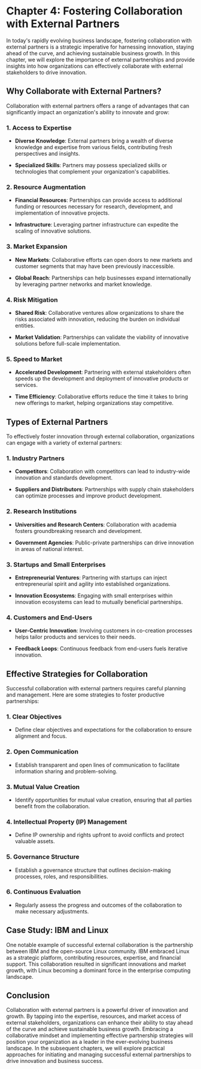 Chapter 4: Fostering Collaboration with External Partners
=========================================================

In today's rapidly evolving business landscape, fostering collaboration with external partners is a strategic imperative for harnessing innovation, staying ahead of the curve, and achieving sustainable business growth. In this chapter, we will explore the importance of external partnerships and provide insights into how organizations can effectively collaborate with external stakeholders to drive innovation.

**Why Collaborate with External Partners?**
-------------------------------------------

Collaboration with external partners offers a range of advantages that can significantly impact an organization's ability to innovate and grow:

### **1. Access to Expertise**

* **Diverse Knowledge**: External partners bring a wealth of diverse knowledge and expertise from various fields, contributing fresh perspectives and insights.

* **Specialized Skills**: Partners may possess specialized skills or technologies that complement your organization's capabilities.

### **2. Resource Augmentation**

* **Financial Resources**: Partnerships can provide access to additional funding or resources necessary for research, development, and implementation of innovative projects.

* **Infrastructure**: Leveraging partner infrastructure can expedite the scaling of innovative solutions.

### **3. Market Expansion**

* **New Markets**: Collaborative efforts can open doors to new markets and customer segments that may have been previously inaccessible.

* **Global Reach**: Partnerships can help businesses expand internationally by leveraging partner networks and market knowledge.

### **4. Risk Mitigation**

* **Shared Risk**: Collaborative ventures allow organizations to share the risks associated with innovation, reducing the burden on individual entities.

* **Market Validation**: Partnerships can validate the viability of innovative solutions before full-scale implementation.

### **5. Speed to Market**

* **Accelerated Development**: Partnering with external stakeholders often speeds up the development and deployment of innovative products or services.

* **Time Efficiency**: Collaborative efforts reduce the time it takes to bring new offerings to market, helping organizations stay competitive.

**Types of External Partners**
------------------------------

To effectively foster innovation through external collaboration, organizations can engage with a variety of external partners:

### **1. Industry Partners**

* **Competitors**: Collaboration with competitors can lead to industry-wide innovation and standards development.

* **Suppliers and Distributors**: Partnerships with supply chain stakeholders can optimize processes and improve product development.

### **2. Research Institutions**

* **Universities and Research Centers**: Collaboration with academia fosters groundbreaking research and development.

* **Government Agencies**: Public-private partnerships can drive innovation in areas of national interest.

### **3. Startups and Small Enterprises**

* **Entrepreneurial Ventures**: Partnering with startups can inject entrepreneurial spirit and agility into established organizations.

* **Innovation Ecosystems**: Engaging with small enterprises within innovation ecosystems can lead to mutually beneficial partnerships.

### **4. Customers and End-Users**

* **User-Centric Innovation**: Involving customers in co-creation processes helps tailor products and services to their needs.

* **Feedback Loops**: Continuous feedback from end-users fuels iterative innovation.

**Effective Strategies for Collaboration**
------------------------------------------

Successful collaboration with external partners requires careful planning and management. Here are some strategies to foster productive partnerships:

### **1. Clear Objectives**

* Define clear objectives and expectations for the collaboration to ensure alignment and focus.

### **2. Open Communication**

* Establish transparent and open lines of communication to facilitate information sharing and problem-solving.

### **3. Mutual Value Creation**

* Identify opportunities for mutual value creation, ensuring that all parties benefit from the collaboration.

### **4. Intellectual Property (IP) Management**

* Define IP ownership and rights upfront to avoid conflicts and protect valuable assets.

### **5. Governance Structure**

* Establish a governance structure that outlines decision-making processes, roles, and responsibilities.

### **6. Continuous Evaluation**

* Regularly assess the progress and outcomes of the collaboration to make necessary adjustments.

**Case Study: IBM and Linux**
-----------------------------

One notable example of successful external collaboration is the partnership between IBM and the open-source Linux community. IBM embraced Linux as a strategic platform, contributing resources, expertise, and financial support. This collaboration resulted in significant innovations and market growth, with Linux becoming a dominant force in the enterprise computing landscape.

**Conclusion**
--------------

Collaboration with external partners is a powerful driver of innovation and growth. By tapping into the expertise, resources, and market access of external stakeholders, organizations can enhance their ability to stay ahead of the curve and achieve sustainable business growth. Embracing a collaborative mindset and implementing effective partnership strategies will position your organization as a leader in the ever-evolving business landscape. In the subsequent chapters, we will explore practical approaches for initiating and managing successful external partnerships to drive innovation and business success.
